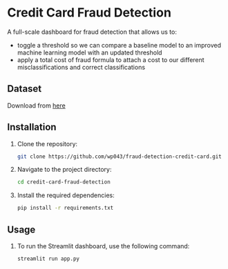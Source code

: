 # Credit Card Fraud Detection
A full-scale dashboard for fraud detection that allows us to:
* toggle a threshold so we can compare a baseline model to an improved machine learning model with an updated threshold
* apply a total cost of fraud formula to attach a cost to our different misclassifications and correct classifications

## Dataset
Download from [here](https://www.kaggle.com/datasets/mlg-ulb/creditcardfraud)

## Installation

1. Clone the repository:
   ```bash
   git clone https://github.com/wp043/fraud-detection-credit-card.git
   ```
2. Navigate to the project directory:
   ```bash
   cd credit-card-fraud-detection
   ```
3. Install the required dependencies:
   ```bash
   pip install -r requirements.txt
   ```

## Usage

1. To run the Streamlit dashboard, use the following command:
   ```bash
   streamlit run app.py
   ```